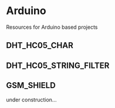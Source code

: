 # Arduino
Resources for Arduino based projects

## DHT_HC05_CHAR
## DHT_HC05_STRING_FILTER
## GSM_SHIELD

under construction...